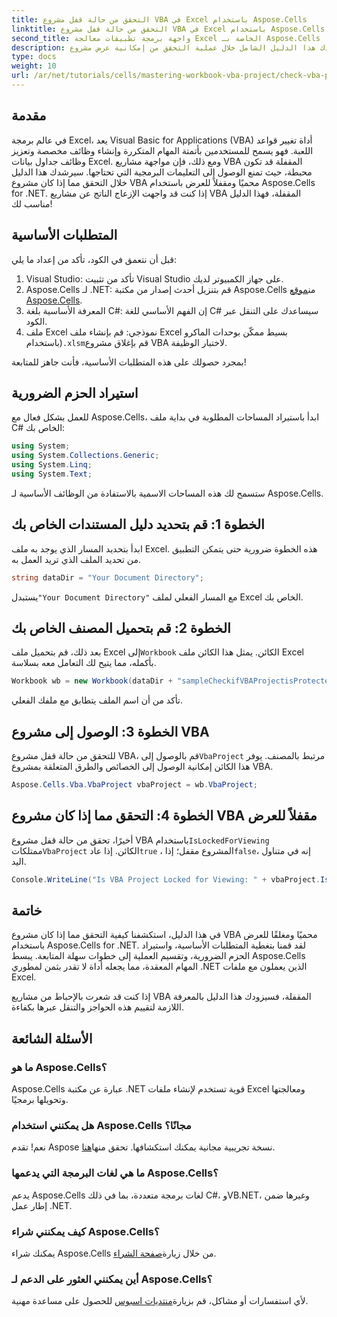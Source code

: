 ```yaml
---
title: التحقق من حالة قفل مشروع VBA في Excel باستخدام Aspose.Cells
linktitle: التحقق من حالة قفل مشروع VBA في Excel باستخدام Aspose.Cells
second_title: واجهة برمجة تطبيقات معالجة Excel الخاصة بـ Aspose.Cells .NET
description: يرشدك هذا الدليل الشامل خلال عملية التحقق من إمكانية عرض مشروع VBA في Excel باستخدام مكتبة Aspose.Cells القوية لـ .NET. مثالي لمطوري .NET ومستخدمي Excel.
type: docs
weight: 10
url: /ar/net/tutorials/cells/mastering-workbook-vba-project/check-vba-project-lock-status/
---
```

## مقدمة

في عالم برمجة Excel، يعد Visual Basic for Applications (VBA) أداة تغيير قواعد اللعبة. فهو يسمح للمستخدمين بأتمتة المهام المتكررة وإنشاء وظائف مخصصة وتعزيز وظائف جداول بيانات Excel. ومع ذلك، فإن مواجهة مشاريع VBA المقفلة قد تكون محبطة، حيث تمنع الوصول إلى التعليمات البرمجية التي تحتاجها. سيرشدك هذا الدليل خلال التحقق مما إذا كان مشروع VBA محميًا ومقفلاً للعرض باستخدام Aspose.Cells for .NET. إذا كنت قد واجهت الإزعاج الناتج عن مشاريع VBA المقفلة، فهذا الدليل مناسب لك!

## المتطلبات الأساسية

قبل أن نتعمق في الكود، تأكد من إعداد ما يلي:

1. Visual Studio: تأكد من تثبيت Visual Studio على جهاز الكمبيوتر لديك.
2.  Aspose.Cells لـ .NET: قم بتنزيل أحدث إصدار من مكتبة Aspose.Cells من[موقع Aspose.Cells](https://releases.aspose.com/cells/net/).
3. المعرفة الأساسية بلغة C#: إن الفهم الأساسي للغة C# سيساعدك على التنقل عبر الكود.
4.  ملف Excel نموذجي: قم بإنشاء ملف Excel بسيط ممكّن بوحدات الماكرو (باستخدام`.xlsm`قم بإغلاق مشروع VBA لاختبار الوظيفة.

بمجرد حصولك على هذه المتطلبات الأساسية، فأنت جاهز للمتابعة!

## استيراد الحزم الضرورية

للعمل بشكل فعال مع Aspose.Cells، ابدأ باستيراد المساحات المطلوبة في بداية ملف C# الخاص بك:

```csharp
using System;
using System.Collections.Generic;
using System.Linq;
using System.Text;
```

ستسمح لك هذه المساحات الاسمية بالاستفادة من الوظائف الأساسية لـ Aspose.Cells.

## الخطوة 1: قم بتحديد دليل المستندات الخاص بك

ابدأ بتحديد المسار الذي يوجد به ملف Excel. هذه الخطوة ضرورية حتى يتمكن التطبيق من تحديد الملف الذي تريد العمل به.

```csharp
string dataDir = "Your Document Directory";
```

 يستبدل`"Your Document Directory"` مع المسار الفعلي لملف Excel الخاص بك.

## الخطوة 2: قم بتحميل المصنف الخاص بك

 بعد ذلك، قم بتحميل ملف Excel إلى`Workbook` الكائن. يمثل هذا الكائن ملف Excel بأكمله، مما يتيح لك التعامل معه بسلاسة.

```csharp
Workbook wb = new Workbook(dataDir + "sampleCheckifVBAProjectisProtected.xlsm");
```

تأكد من أن اسم الملف يتطابق مع ملفك الفعلي.

## الخطوة 3: الوصول إلى مشروع VBA

 للتحقق من حالة قفل مشروع VBA، قم بالوصول إلى`VbaProject` مرتبط بالمصنف. يوفر هذا الكائن إمكانية الوصول إلى الخصائص والطرق المتعلقة بمشروع VBA.

```csharp
Aspose.Cells.Vba.VbaProject vbaProject = wb.VbaProject;
```

## الخطوة 4: التحقق مما إذا كان مشروع VBA مقفلاً للعرض

أخيرًا، تحقق من حالة قفل مشروع VBA باستخدام`IsLockedForViewing` ممتلكات`VbaProject` الكائن. إذا عاد`true` ، المشروع مقفل؛ إذا`false`، إنه في متناول اليد.

```csharp
Console.WriteLine("Is VBA Project Locked for Viewing: " + vbaProject.IsLockedForViewing);
```

## خاتمة

في هذا الدليل، استكشفنا كيفية التحقق مما إذا كان مشروع VBA محميًا ومغلقًا للعرض باستخدام Aspose.Cells for .NET. لقد قمنا بتغطية المتطلبات الأساسية، واستيراد الحزم الضرورية، وتقسيم العملية إلى خطوات سهلة المتابعة. يبسط Aspose.Cells المهام المعقدة، مما يجعله أداة لا تقدر بثمن لمطوري .NET الذين يعملون مع ملفات Excel.

إذا كنت قد شعرت بالإحباط من مشاريع VBA المقفلة، فسيزودك هذا الدليل بالمعرفة اللازمة لتقييم هذه الحواجز والتنقل عبرها بكفاءة.

## الأسئلة الشائعة

### ما هو Aspose.Cells؟

Aspose.Cells عبارة عن مكتبة .NET قوية تستخدم لإنشاء ملفات Excel ومعالجتها وتحويلها برمجيًا.

### هل يمكنني استخدام Aspose.Cells مجانًا؟

 نعم! تقدم Aspose نسخة تجريبية مجانية يمكنك استكشافها. تحقق منها[هنا](https://releases.aspose.com/).

### ما هي لغات البرمجة التي يدعمها Aspose.Cells؟

يدعم Aspose.Cells لغات برمجة متعددة، بما في ذلك C#، وVB.NET، وغيرها ضمن إطار عمل .NET.

### كيف يمكنني شراء Aspose.Cells؟

 يمكنك شراء Aspose.Cells من خلال زيارة[صفحة الشراء](https://purchase.aspose.com/buy).

### أين يمكنني العثور على الدعم لـ Aspose.Cells؟

 لأي استفسارات أو مشاكل، قم بزيارة[منتديات اسبوس](https://forum.aspose.com/c/cells/9) للحصول على مساعدة مهنية.